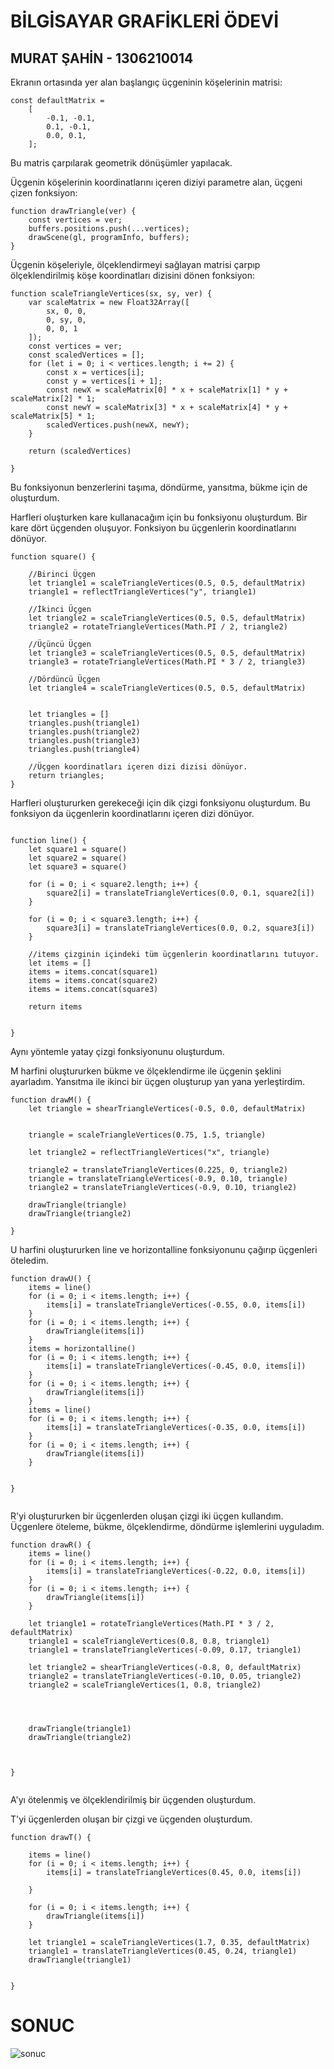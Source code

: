 # BİLGİSAYAR GRAFİKLERİ ÖDEVİ

## MURAT ŞAHİN - 1306210014

Ekranın ortasında yer alan başlangıç üçgeninin köşelerinin matrisi:
```
const defaultMatrix =
    [
        -0.1, -0.1,
        0.1, -0.1,
        0.0, 0.1,
    ];
```
Bu matris çarpılarak geometrik dönüşümler yapılacak.

Üçgenin köşelerinin koordinatlarını içeren diziyi parametre alan, üçgeni çizen fonksiyon:

```
function drawTriangle(ver) {
    const vertices = ver;
    buffers.positions.push(...vertices);
    drawScene(gl, programInfo, buffers);
}

```

Üçgenin köşeleriyle, ölçeklendirmeyi sağlayan matrisi çarpıp ölçeklendirilmiş köşe koordinatları dizisini dönen fonksiyon:
```
function scaleTriangleVertices(sx, sy, ver) {
    var scaleMatrix = new Float32Array([
        sx, 0, 0,
        0, sy, 0,
        0, 0, 1
    ]);
    const vertices = ver;
    const scaledVertices = [];
    for (let i = 0; i < vertices.length; i += 2) {
        const x = vertices[i];
        const y = vertices[i + 1];
        const newX = scaleMatrix[0] * x + scaleMatrix[1] * y + scaleMatrix[2] * 1;
        const newY = scaleMatrix[3] * x + scaleMatrix[4] * y + scaleMatrix[5] * 1;
        scaledVertices.push(newX, newY);
    }

    return (scaledVertices)

}

```
Bu fonksiyonun benzerlerini taşıma, döndürme, yansıtma, bükme için de oluşturdum. 


Harfleri oluşturken kare kullanacağım için bu fonksiyonu oluşturdum.
Bir kare dört üçgenden oluşuyor. Fonksiyon bu üçgenlerin koordinatlarını dönüyor.
```
function square() {

    //Birinci Üçgen
    let triangle1 = scaleTriangleVertices(0.5, 0.5, defaultMatrix)
    triangle1 = reflectTriangleVertices("y", triangle1)

    //İkinci Üçgen
    let triangle2 = scaleTriangleVertices(0.5, 0.5, defaultMatrix)
    triangle2 = rotateTriangleVertices(Math.PI / 2, triangle2)

    //Üçüncü Üçgen
    let triangle3 = scaleTriangleVertices(0.5, 0.5, defaultMatrix)
    triangle3 = rotateTriangleVertices(Math.PI * 3 / 2, triangle3)

    //Dördüncü Üçgen
    let triangle4 = scaleTriangleVertices(0.5, 0.5, defaultMatrix)

    
    let triangles = []
    triangles.push(triangle1)
    triangles.push(triangle2)
    triangles.push(triangle3)
    triangles.push(triangle4)

    //Üçgen koordinatları içeren dizi dizisi dönüyor.
    return triangles;
}
```

Harfleri oluştururken gerekeceği için dik çizgi fonksiyonu oluşturdum. Bu fonksiyon da üçgenlerin koordinatlarını içeren dizi dönüyor. 

```

function line() {
    let square1 = square()
    let square2 = square()
    let square3 = square()

    for (i = 0; i < square2.length; i++) {
        square2[i] = translateTriangleVertices(0.0, 0.1, square2[i])
    }

    for (i = 0; i < square3.length; i++) {
        square3[i] = translateTriangleVertices(0.0, 0.2, square3[i])
    }

    //items çizginin içindeki tüm üçgenlerin koordinatlarını tutuyor.
    let items = []
    items = items.concat(square1)
    items = items.concat(square2)
    items = items.concat(square3)

    return items


}

```
Aynı yöntemle yatay çizgi fonksiyonunu oluşturdum.



M harfini oluştururken bükme ve ölçeklendirme ile üçgenin şeklini ayarladım. Yansıtma ile ikinci bir üçgen oluşturup yan yana yerleştirdim.
```
function drawM() {
    let triangle = shearTriangleVertices(-0.5, 0.0, defaultMatrix)


    triangle = scaleTriangleVertices(0.75, 1.5, triangle)

    let triangle2 = reflectTriangleVertices("x", triangle)

    triangle2 = translateTriangleVertices(0.225, 0, triangle2)
    triangle = translateTriangleVertices(-0.9, 0.10, triangle)
    triangle2 = translateTriangleVertices(-0.9, 0.10, triangle2)

    drawTriangle(triangle)
    drawTriangle(triangle2)

}
```

U harfini oluştururken line ve horizontalline fonksiyonunu çağırıp üçgenleri öteledim.

```
function drawU() {
    items = line()
    for (i = 0; i < items.length; i++) {
        items[i] = translateTriangleVertices(-0.55, 0.0, items[i])
    }
    for (i = 0; i < items.length; i++) {
        drawTriangle(items[i])
    }
    items = horizontalline()
    for (i = 0; i < items.length; i++) {
        items[i] = translateTriangleVertices(-0.45, 0.0, items[i])
    }
    for (i = 0; i < items.length; i++) {
        drawTriangle(items[i])
    }
    items = line()
    for (i = 0; i < items.length; i++) {
        items[i] = translateTriangleVertices(-0.35, 0.0, items[i])
    }
    for (i = 0; i < items.length; i++) {
        drawTriangle(items[i])
    }


}


```

R'yi oluştururken bir üçgenlerden oluşan çizgi iki üçgen kullandım. Üçgenlere öteleme, bükme, ölçeklendirme, döndürme işlemlerini uyguladım.

```
function drawR() {
    items = line()
    for (i = 0; i < items.length; i++) {
        items[i] = translateTriangleVertices(-0.22, 0.0, items[i])
    }
    for (i = 0; i < items.length; i++) {
        drawTriangle(items[i])
    }

    let triangle1 = rotateTriangleVertices(Math.PI * 3 / 2, defaultMatrix)
    triangle1 = scaleTriangleVertices(0.8, 0.8, triangle1)
    triangle1 = translateTriangleVertices(-0.09, 0.17, triangle1)

    let triangle2 = shearTriangleVertices(-0.8, 0, defaultMatrix)
    triangle2 = translateTriangleVertices(-0.10, 0.05, triangle2)
    triangle2 = scaleTriangleVertices(1, 0.8, triangle2)




    drawTriangle(triangle1)
    drawTriangle(triangle2)



}


```

A'yı ötelenmiş ve ölçeklendirilmiş bir üçgenden oluşturdum.

T'yi üçgenlerden oluşan bir çizgi ve üçgenden oluşturdum.

```
function drawT() {

    items = line()
    for (i = 0; i < items.length; i++) {
        items[i] = translateTriangleVertices(0.45, 0.0, items[i])

    }

    for (i = 0; i < items.length; i++) {
        drawTriangle(items[i])
    }

    let triangle1 = scaleTriangleVertices(1.7, 0.35, defaultMatrix)
    triangle1 = translateTriangleVertices(0.45, 0.24, triangle1)
    drawTriangle(triangle1)


}
```
# SONUC 
![sonuc](/sonuc.png)


